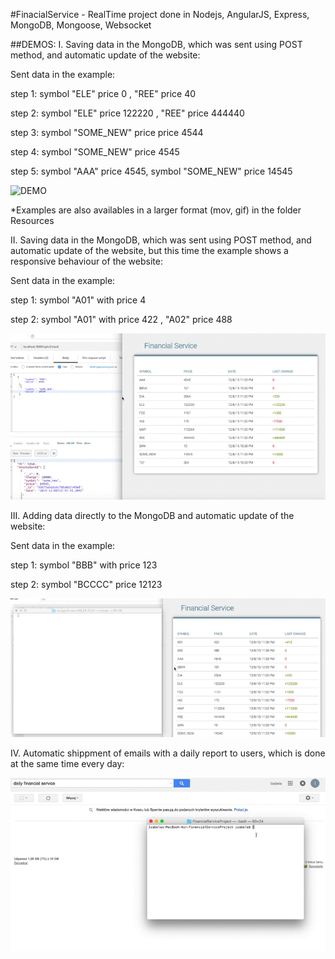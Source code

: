 #FinacialService -
RealTime project done in Nodejs, AngularJS, Express, MongoDB, Mongoose, Websocket








##DEMOS:
I. Saving data in the MongoDB, which was sent using POST method, and automatic update of the website:

Sent data in the example:

step 1: symbol "ELE" price 0 , "REE" price 40

step 2: symbol "ELE" price 122220 , "REE" price 444440

step 3: symbol "SOME_NEW" price price 4544

step 4: symbol "SOME_NEW" price 4545

step 5: symbol "AAA" price 4545, symbol "SOME_NEW" price 14545



![DEMO](https://github.com/Iza-H/FinancialService/blob/master/resources/demo1.gif)


*Examples are also availables in a larger format (mov, gif) in the folder Resources

II. Saving data in the MongoDB, which was sent using POST method, and automatic update of the website, but this time the example shows a responsive behaviour of the website:

Sent data in the example:

step 1: symbol "A01" with price 4

step 2: symbol "A01" with price 422 , "A02" price 488



![DEMO](https://github.com/Iza-H/FinancialService/blob/master/resources/demo2.gif)

III. Adding data directly to the MongoDB and automatic update of the website:

Sent data in the example:

step 1: symbol "BBB" with price 123

step 2: symbol "BCCCC" price 12123



![DEMO](https://github.com/Iza-H/FinancialService/blob/master/resources/demo3.gif)

IV. Automatic shippment of emails with a daily report to users, which is done at the same time every day:

![DEMO](https://github.com/Iza-H/FinancialService/blob/master/resources/demo4.gif)

